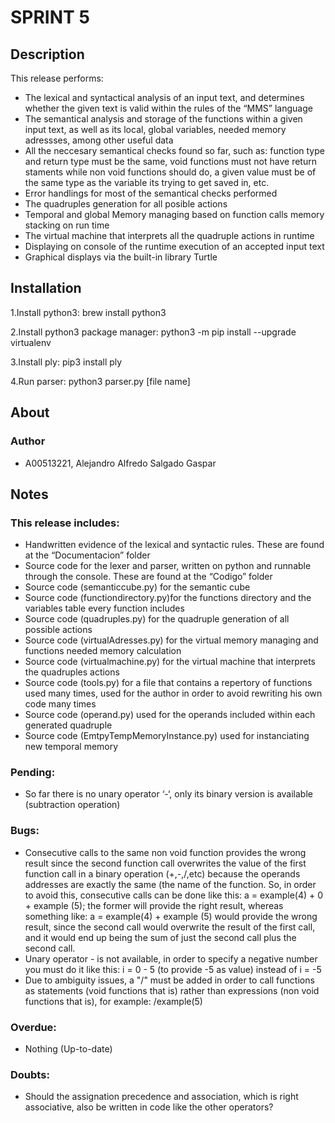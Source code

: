 # SPRINT 5

## Description
This release performs: 
* The lexical and syntactical analysis of an input text, and determines whether the given text is valid within the rules of the “MMS” language
* The semantical analysis and storage of the functions within a given input text, as well as its local, global variables, needed memory adressses, among other useful data
* All the neccesary semantical checks found so far, such as: function type and return type must be the same, void functions must not have return staments while non void functions should do, a given value must be of the same type as the variable its trying to get saved in, etc.
* Error handlings for most of the semantical checks performed
* The quadruples generation for all posible actions
* Temporal and global Memory managing based on function calls memory stacking on run time
* The virtual machine that interprets all the quadruple actions in runtime
* Displaying on console of the runtime execution of an accepted input text
* Graphical displays via the built-in library Turtle

## Installation 
1.Install python3: brew install python3

2.Install python3 package manager: python3 -m pip install --upgrade virtualenv

3.Install ply: pip3 install ply

4.Run parser: python3 parser.py [file name]
 

## About

### Author
* A00513221, Alejandro Alfredo Salgado Gaspar

## Notes
### This release includes:
* Handwritten evidence of the lexical and syntactic rules. These are found at the “Documentacion” folder
* Source code for the lexer and parser, written on python and runnable through the console. These are found at the “Codigo” folder
* Source code (semanticcube.py) for the semantic cube
* Source code (functiondirectory.py)for the functions directory and the variables table every function includes
* Source code (quadruples.py) for the quadruple generation of all possible actions
* Source code (virtualAdresses.py) for the virtual memory managing and functions needed memory calculation
* Source code (virtualmachine.py) for the virtual machine that interprets the quadruples actions
* Source code (tools.py) for a file that contains a repertory of functions used many times, used for the author in order to avoid rewriting his own code many times 
* Source code (operand.py) used for the operands included within each generated quadruple
* Source code (EmtpyTempMemoryInstance.py) used for instanciating new temporal memory


### Pending:
* So far there is no unary operator ‘-‘, only its binary version is available (subtraction operation)

### Bugs:
* Consecutive calls to the same non void function provides the wrong result since the second function call overwrites the value of the first function call in a binary operation (+,-,/,etc) because the operands addresses
are exactly the same (the name of the function. So, in order to avoid this, consecutive calls can be done like this: a = example(4) + 0 + example (5); the former will provide the right result, whereas something like: a = example(4) + example (5) would provide the wrong result, since the second call would overwrite the result of the first call, and it would end up being the sum of just the second call plus the second call.
* Unary operator - is not available, in order to specify a negative number you must do it like this: i = 0 - 5 (to provide -5 as value) instead of i = -5
* Due to ambiguity issues, a "/" must be added in order to call functions as statements (void functions that is) rather than expressions (non void functions that is), for example: /example(5)

### Overdue:
* Nothing (Up-to-date) 

### Doubts:
* Should the assignation precedence and association, which is right associative, also be written in code like the other operators?
